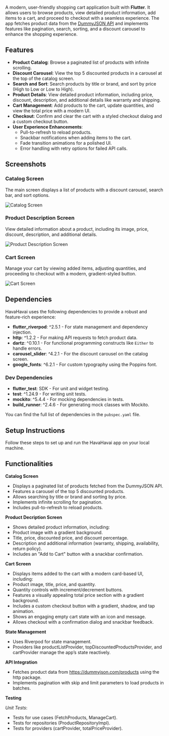 
A modern, user-friendly shopping cart application built with **Flutter**. It allows users to browse products, view detailed product information, add items to a cart, and proceed to checkout with a seamless experience. The app fetches product data from the [DummyJSON API](https://dummyjson.com/products) and implements features like pagination, search, sorting, and a discount carousel to enhance the shopping experience.

## Features

- **Product Catalog**: Browse a paginated list of products with infinite scrolling.
- **Discount Carousel**: View the top 5 discounted products in a carousel at the top of the catalog screen.
- **Search and Sort**: Search products by title or brand, and sort by price (High to Low or Low to High).
- **Product Details**: View detailed product information, including price, discount, description, and additional details like warranty and shipping.
- **Cart Management**: Add products to the cart, update quantities, and view the total price with a modern UI.
- **Checkout**: Confirm and clear the cart with a styled checkout dialog and a custom checkout button.
- **User Experience Enhancements**:
  - Pull-to-refresh to reload products.
  - Snackbar notifications when adding items to the cart.
  - Fade transition animations for a polished UI.
  - Error handling with retry options for failed API calls.

## Screenshots

### Catalog Screen
The main screen displays a list of products with a discount carousel, search bar, and sort options.

![Catalog Screen](assignment_screenshots/homescreen.png)

### Product Description Screen
View detailed information about a product, including its image, price, discount, description, and additional details.

![Product Description Screen](assignment_screenshots/productscreen.png)

### Cart Screen
Manage your cart by viewing added items, adjusting quantities, and proceeding to checkout with a modern, gradient-styled button.

![Cart Screen](assignment_screenshots/cartscreen.png)

## Dependencies

HavaHavai uses the following dependencies to provide a robust and feature-rich experience:

- **flutter_riverpod**: ^2.5.1 - For state management and dependency injection.
- **http**: ^1.2.2 - For making API requests to fetch product data.
- **dartz**: ^0.10.1 - For functional programming constructs like `Either` to handle errors.
- **carousel_slider**: ^4.2.1 - For the discount carousel on the catalog screen.
- **google_fonts**: ^6.2.1 - For custom typography using the Poppins font.

### Dev Dependencies
- **flutter_test**: SDK - For unit and widget testing.
- **test**: ^1.24.9 - For writing unit tests.
- **mockito**: ^5.4.4 - For mocking dependencies in tests.
- **build_runner**: ^2.4.6 - For generating mock classes with Mockito.

You can find the full list of dependencies in the `pubspec.yaml` file.

## Setup Instructions

Follow these steps to set up and run the HavaHavai app on your local machine.

## Functionalities

**Catalog Screen**
- Displays a paginated list of products fetched from the DummyJSON API.
- Features a carousel of the top 5 discounted products.
- Allows searching by title or brand and sorting by price.
- Implements infinite scrolling for pagination.
- Includes pull-to-refresh to reload products.

**Product Decription Screen**
- Shows detailed product information, including:
- Product image with a gradient background.
- Title, price, discounted price, and discount percentage.
- Description and additional information (warranty, shipping, availability, return policy).
- Includes an "Add to Cart" button with a snackbar confirmation.

**Cart Screen**

- Displays items added to the cart with a modern card-based UI, including:
- Product image, title, price, and quantity.
- Quantity controls with increment/decrement buttons.
- Features a visually appealing total price section with a gradient background.
- Includes a custom checkout button with a gradient, shadow, and tap animation.
- Shows an engaging empty cart state with an icon and message.
- Allows checkout with a confirmation dialog and snackbar feedback.

**State Management**
- Uses Riverpod for state management.
- Providers like productListProvider, topDiscountedProductsProvider, and cartProvider manage the app’s state reactively.

**API Integration**
- Fetches product data from https://dummyjson.com/products using the http package.
- Implements pagination with skip and limit parameters to load products in batches.

**Testing**

*Unit Tests*:
- Tests for use cases (FetchProducts, ManageCart).
- Tests for repositories (ProductRepositoryImpl).
- Tests for providers (cartProvider, totalPriceProvider).